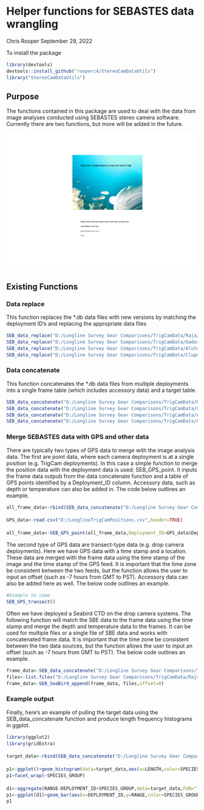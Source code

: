 Helper functions for SEBASTES data wrangling
================
Chris Rooper
September 29, 2022

To install the package

``` r
library(devtools)
devtools::install_github("rooperc4/StereoCamDataUtils")
library("StereoCamDataUtils")
```

## Purpose

The functions contained in this package are used to deal with the data
from image analyses conducted using SEBASTES stereo camera software.
Currently there are two functions, but more will be added in the future.

![](StereoCam_Data_Utils_files/figure-gfm/Figure%201-1.png)<!-- -->

## Existing Functions

### Data replace

This function replaces the \*.db data files with new versions by
matching the deployment ID’s and replacing the appropriate data files

``` r
SEB_data_replace("D:/Longline Survey Gear Comparisons/TrigCamData/Raja/Raja data/Raja data","D:/Longline Survey Gear Comparisons/TrigCamData/Raja")
SEB_data_replace("D:/Longline Survey Gear Comparisons/TrigCamData/Gadus/Gadus data","D:/Longline Survey Gear Comparisons/TrigCamData/Gadus")
SEB_data_replace("D:/Longline Survey Gear Comparisons/TrigCamData/Alutus/Alutus data/Alutus data","D:/Longline Survey Gear Comparisons/TrigCamData/Alutus")
SEB_data_replace("D:/Longline Survey Gear Comparisons/TrigCamData/Clupea/Clupea data","D:/Longline Survey Gear Comparisons/TrigCamData/Clupea")
```

### Data concatenate

This function concatenates the \*.db data files from multiple
deployments into a single frame table (which includes accessory data)
and a target table.

``` r
SEB_data_concatenate("D:/Longline Survey Gear Comparisons/TrigCamData/Raja")
SEB_data_concatenate("D:/Longline Survey Gear Comparisons/TrigCamData/Gadus")
SEB_data_concatenate("D:/Longline Survey Gear Comparisons/TrigCamData/Alutus")
SEB_data_concatenate("D:/Longline Survey Gear Comparisons/TrigCamData/Clupea")
```

### Merge SEBASTES data with GPS and other data

There are typically two types of GPS data to merge with the image
analysis data. The first are point data, where each camera deployment is
at a single position (e.g. TrigCam deployments). In this case a simple
function to merge the position data with the deployment data is used;
SEB_GPS_point. It inputs the frame data outpub from the data concatenate
function and a table of GPS points identified by a Deployment_ID column.
Accessory data, such as depth or temperature can also be added in. The
code below outlines an example.

``` r
all_frame_data<-rbind(SEB_data_concatenate("D:/Longline Survey Gear Comparisons/TrigCamData/Raja")$frame.data,SEB_data_concatenate("D:/Longline Survey Gear Comparisons/TrigCamData/Clupea")$frame.data,SEB_data_concatenate("D:/Longline Survey Gear Comparisons/TrigCamData/Gadus")$frame.data)

GPS_data<-read.csv("D:/LonglineTrigCamPositions.csv",header=TRUE)

all_frame_data<-SEB_GPS_point(all_frame_data,Deployment_ID=GPS_data$Deployment_ID,Longitude=GPS_data$Longitude,Latitude=GPS_data$Latitude,Accessory_data=data.frame(GPS_data$Camera.Name,GPS_data$Depth,GPS_data$Deployment.event))
```

The second type of GPS data are transect-type data (e.g. drop camera
deployments). Here we have GPS data with a time stamp and a location.
These data are merged with the frame data using the time stamp of the
image and the time stamp of the GPS feed. It is important that the time
zone be consistent between the two feeds, but the function allows the
user to input an offset (such as -7 hours from GMT to PST). Accessory
data can also be added here as well. The below code outlines an example.

``` r
#Example to come
SEB_GPS_transect()
```

Often we have deployed a Seabird CTD on the drop camera systems. The
following function will match the SBE data to the frame data using the
time stamp and merge the depth and temperature data to the frames. It
can be used for multiple files or a single file of SBE data and works
with concatenated frame data. It is important that the time zone be
consistent between the two data sources, but the function allows the
user to input an offset (such as -7 hours from GMT to PST). The below
code outlines an example.

``` r
frame_data<-SEB_data_concatenate("D:/Longline Survey Gear Comparisons/TrigCamData/Raja")
files<-list.files("D:/Longline Survey Gear Comparisons/TrigCamData/Raja",pattern=".asc",full.names=TRUE)
frame_data<-SEB_SeaBird_append(frame_data, files,offset=0)
```

### Example output

Finally, here’s an example of pulling the target data using the
SEB_data_concatenate function and produce length frequency histograms in
ggplot.

``` r
library(ggplot2)
library(gridExtra)

target_data<-rbind(SEB_data_concatenate("D:/Longline Survey Gear Comparisons/TrigCamData/Raja")$target.data,SEB_data_concatenate("D:/Longline Survey Gear Comparisons/TrigCamData/Clupea")$target.data,SEB_data_concatenate("D:/Longline Survey Gear Comparisons/TrigCamData/Gadus")$target.data)

p1<-ggplot()+geom_histogram(data=target_data,aes(x=LENGTH,color=SPECIES_GROUP))+theme(legend.position="none")
p1+facet_wrap(~SPECIES_GROUP)

d1<-aggregate(RANGE~DEPLOYMENT_ID+SPECIES_GROUP,data=target_data,FUN="length")
p1<-ggplot(d1)+geom_bar(aes(x=DEPLOYMENT_ID,y=RANGE,color=SPECIES_GROUP,fill=SPECIES_GROUP),stat="identity",position="fill")
p1
```
